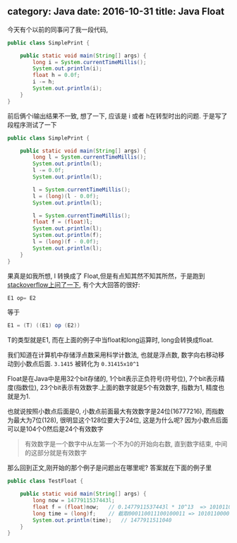 category: Java
date: 2016-10-31
title: Java Float 
---

今天有个以前的同事问了我一段代码, 
```java
public class SimplePrint {

	public static void main(String[] args) {
		long i = System.currentTimeMillis();
		System.out.println(i);
		float h = 0.0f;
		i -= h;
		System.out.println(i);
	}
}
```
前后俩个i输出结果不一致, 想了一下, 应该是 i 或者 h在转型时出的问题. 
于是写了段程序测试了一下
```java
public class SimplePrint {

	public static void main(String[] args) {
		long l = System.currentTimeMillis();
		System.out.println(l);
		l -= 0.0f;
		System.out.println(l);

		l = System.currentTimeMillis();
		l = (long)(l - 0.0f);
		System.out.println(l);

		l = System.currentTimeMillis();
		float f = (float)l;
		System.out.println(l);
		System.out.println(f);
		l = (long)(f - 0.0f);
		System.out.println(l);
	}
}
```
果真是如我所想, l 转换成了 Float,但是有点知其然不知其所然，于是跑到[stackoverflow上问了一下](http://stackoverflow.com/questions/40339165/what-is-happening-when-llong-ffloat), 有个大大回答的很好:

```java
E1 op= E2
```
等于
```java
E1 = (T) ((E1) op (E2))
```
T的类型就是E1, 而在上面的例子中当float和long运算时, long会转换成float.

我们知道在计算机中存储浮点数采用科学计数法, 也就是浮点数, 数字向右移动移动到小数点后面.
`3.1415` 被转化为 `0.31415x10^1`

Float是在Java中是用32个bit存储的, 1个bit表示正负符号(符号位), 7个bit表示精度(指数位), 23个bit表示有效数字.上面的数字就是5个有效数字, 指数为1, 精度也就是为1.

也就说按照小数点后面是0, 小数点前面最大有效数字是24位(16777216), 而指数为最大为7位(128), 很明显这个128位要大于24位, 这是为什么呢? 因为小数点后面可以是104个0然后是24个有效数字

> 有效数字是一个数字中从左第一个不为0的开始向右数, 直到数字结束, 中间的这部分就是有效数字

那么回到正文,刚开始的那个例子是问题出在哪里呢? 答案就在下面的例子里
```java
public class TestFloat {

	public static void main(String[] args) {
		long now = 1477911537443l;
		float f = (float)now;   // 0.1477911537443l * 10^13  => 10101100000011010011001(24位有效数字) 000110011100100011
		long time = (long)f;    // 截取000110011100100011 => 10101100000011010011001(有效数字) 000000000000000000 => 1477911511040
		System.out.println(time);   // 1477911511040
	}
}
```

